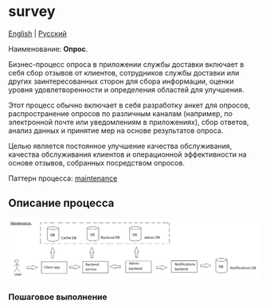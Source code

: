 # survey

[English](survey.md) | [Русский](survey.ru.md)

Наименование: **Опрос**.

Бизнес-процесс опроса в приложении службы доставки включает в себя сбор отзывов от клиентов, сотрудников службы доставки или других заинтересованных сторон для сбора информации, оценки уровня удовлетворенности и определения областей для улучшения. 

Этот процесс обычно включает в себя разработку анкет для опросов, распространение опросов по различным каналам (например, по электронной почте или уведомлениям в приложениях), сбор ответов, анализ данных и принятие мер на основе результатов опроса. 

Целью является постоянное улучшение качества обслуживания, качества обслуживания клиентов и операционной эффективности на основе отзывов, собранных посредством опросов.

Паттерн процесса: [maintenance](../../processpatterns/maintenance.md)

## Описание процесса

![maintenance_overall](../../img/maintenance_overall.png)

### Пошаговое выполнение
